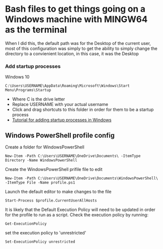 # Bash files to get things going on a Windows machine with MINGW64 as the terminal

When I did this, the default path was for the Desktop of the current user, most of this configuration was simply to get the ability to simply change the directory to a convienient location, in this case, it was the Desktop

### Add startup processes

Windows 10

```
C:\Users\USERNAME\AppData\Roaming\Microsoft\Windows\Start Menu\Programs\Startup
```

- Where C is the drive letter
- Replace USERNAME with your actual username
- Click and drag shortcuts to this folder in order for them to be a startup process
- [Tutorial for adding startup processes in Windows](https://winaero.com/blog/how-to-add-or-remove-startup-apps-in-windows-10/)

## Windows PowerShell profile config

Create a folder for WindowsPowerShell
```
New-Item -Path C:\Users\USERNAME\OneDrive\Documents\ -ItemType Directory -Name WindowsPowerShell
```
Create the WindowsPowerShell prifile file to edit
```
New-Item -Path C:\Users\USERNAME\OneDrive\Documents\WindowsPowerShell\ -ItemType File -Name profile.ps1
```

Launch the default editor to make changes to the file
```
Start-Process $profile.CurrentUserAllHosts
```

It is likely that the Default Execution Policy will need to be updated in order for the profile to run as a script. 
Check the execution policy by running:
```
Get-ExecutionPolicy
```

set the execution policy to 'unrestricted'
```
Set-ExecutionPolicy unrestricted
```
